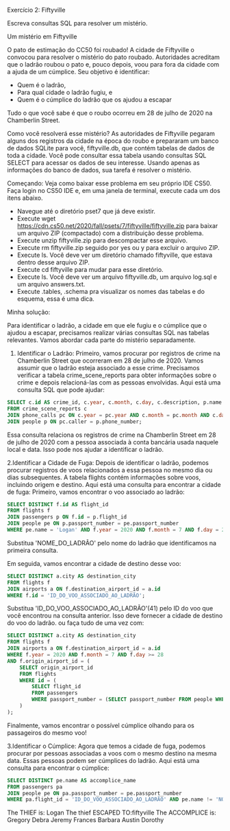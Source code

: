 Exercício 2: Fiftyville

Escreva consultas SQL para resolver um mistério.

Um mistério em Fiftyville

O pato de estimação do CC50 foi roubado! A cidade de Fiftyville o convocou para resolver o mistério do pato roubado. Autoridades acreditam que o ladrão roubou o pato e, pouco depois, voou para fora da cidade com a ajuda de um cúmplice. Seu objetivo é identificar:

- Quem é o ladrão,
- Para qual cidade o ladrão fugiu, e
- Quem é o cúmplice do ladrão que os ajudou a escapar

Tudo o que você sabe é que o roubo ocorreu em 28 de julho de 2020 na Chamberlin Street.

Como você resolverá esse mistério? As autoridades de Fiftyville pegaram alguns dos registros da cidade na época do roubo e prepararam um banco de dados SQLite para você, fiftyville.db, que contém tabelas de dados de toda a cidade. Você pode consultar essa tabela usando consultas SQL SELECT para acessar os dados de seu interesse. Usando apenas as informações do banco de dados, sua tarefa é resolver o mistério.

Começando: Veja como baixar esse problema em seu próprio IDE CS50. Faça login no CS50 IDE e, em uma janela de terminal, execute cada um dos itens abaixo.

- Navegue até o diretório pset7 que já deve existir.
- Execute wget https://cdn.cs50.net/2020/fall/psets/7/fiftyville/fiftyville.zip para baixar um arquivo ZIP (compactado) com a distribuição desse problema.
- Execute unzip fiftyville.zip para descompactar esse arquivo.
- Execute rm fiftyville.zip seguido por yes ou y para excluir o arquivo ZIP.
- Execute ls. Você deve ver um diretório chamado fiftyville, que estava dentro desse arquivo ZIP.
- Execute cd fiftyville para mudar para esse diretório.
- Execute ls. Você deve ver um arquivo fiftyville.db, um arquivo log.sql e um arquivo answers.txt.
- Execute .tables, .schema pra visualizar os nomes das tabelas e do esquema, essa é uma dica.

Minha solução:

Para identificar o ladrão, a cidade em que ele fugiu e o cúmplice que o ajudou a escapar, precisamos realizar várias consultas SQL nas tabelas relevantes. Vamos abordar cada parte do mistério separadamente.

1. Identificar o Ladrão:
   Primeiro, vamos procurar por registros de crime na Chamberlin Street que ocorreram em 28 de julho de 2020. Vamos assumir que o ladrão esteja associado a esse crime. Precisamos verificar a tabela crime_scene_reports para obter informações sobre o crime e depois relacioná-las com as pessoas envolvidas. Aqui está uma consulta SQL que pode ajudar:

```sql
SELECT c.id AS crime_id, c.year, c.month, c.day, c.description, p.name AS suspect_name
FROM crime_scene_reports c
JOIN phone_calls pc ON c.year = pc.year AND c.month = pc.month AND c.day = pc.day AND c.street = 'Chamberlin Street'
JOIN people p ON pc.caller = p.phone_number;

```

Essa consulta relaciona os registros de crime na Chamberlin Street em 28 de julho de 2020 com a pessoa associada à conta bancária usada naquele local e data. Isso pode nos ajudar a identificar o ladrão.

2.Identificar a Cidade de Fuga:
Depois de identificar o ladrão, podemos procurar registros de voos relacionados a essa pessoa no mesmo dia ou dias subsequentes. A tabela flights contém informações sobre voos, incluindo origem e destino. Aqui está uma consulta para encontrar a cidade de fuga:
Primeiro, vamos encontrar o voo associado ao ladrão:
```sql
SELECT DISTINCT f.id AS flight_id
FROM flights f
JOIN passengers p ON f.id = p.flight_id
JOIN people pe ON p.passport_number = pe.passport_number
WHERE pe.name = 'Logan' AND f.year = 2020 AND f.month = 7 AND f.day = 28;

```

Substitua 'NOME_DO_LADRÃO' pelo nome do ladrão que identificamos na primeira consulta.

Em seguida, vamos encontrar a cidade de destino desse voo:

``` sql
SELECT DISTINCT a.city AS destination_city
FROM flights f
JOIN airports a ON f.destination_airport_id = a.id
WHERE f.id = 'ID_DO_VOO_ASSOCIADO_AO_LADRÃO';

```
Substitua 'ID_DO_VOO_ASSOCIADO_AO_LADRÃO'(41) pelo ID do voo que você encontrou na consulta anterior. Isso deve fornecer a cidade de destino do voo do ladrão.
ou faça tudo de uma vez com:

``` sql
SELECT DISTINCT a.city AS destination_city
FROM flights f
JOIN airports a ON f.destination_airport_id = a.id
WHERE f.year = 2020 AND f.month = 7 AND f.day >= 28
AND f.origin_airport_id = (
    SELECT origin_airport_id
    FROM flights
    WHERE id = (
        SELECT flight_id
        FROM passengers
        WHERE passport_number = (SELECT passport_number FROM people WHERE name = 'Logan')
    )
);

```

Finalmente, vamos encontrar o possível cúmplice olhando para os passageiros do mesmo voo!

3.Identificar o Cúmplice:
Agora que temos a cidade de fuga, podemos procurar por pessoas associadas a voos com o mesmo destino na mesma data. Essas pessoas podem ser cúmplices do ladrão. Aqui está uma consulta para encontrar o cúmplice:

```sql
SELECT DISTINCT pe.name AS accomplice_name
FROM passengers pa
JOIN people pe ON pa.passport_number = pe.passport_number
WHERE pa.flight_id = 'ID_DO_VOO_ASSOCIADO_AO_LADRÃO' AND pe.name != 'NOME_DO_LADRÃO';
```

The THIEF is: Logan
The thief ESCAPED TO:fiftyville
The ACCOMPLICE is:
Gregory
Debra
Jeremy
Frances
Barbara
Austin
Dorothy
